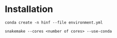 # Installation

```
conda create -n hinf --file environment.yml
```

```
snakemake --cores <number of cores> --use-conda
```
